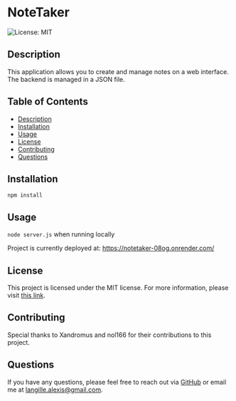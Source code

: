 # NoteTaker

![License: MIT](https://img.shields.io/badge/License-MIT-yellow.svg)

## Description

This application allows you to create and manage notes on a web interface. The backend is managed in a JSON file.

## Table of Contents

- [Description](#description)
- [Installation](#installation)
- [Usage](#usage)
- [License](#license)
- [Contributing](#contributing)
- [Questions](#questions)

## Installation

`npm install`

## Usage

`node server.js` when running locally

Project is currently deployed at: https://notetaker-08og.onrender.com/

## License

This project is licensed under the MIT license. For more information, please visit [this link](https://opensource.org/licenses/MIT).


## Contributing

Special thanks to Xandromus and nol166 for their contributions to this project.

## Questions

If you have any questions, please feel free to reach out via [GitHub](https://github.com/alangille01) or email me at langille.alexis@gmail.com.
